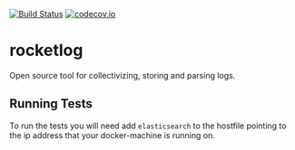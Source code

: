 [![Build Status](https://travis-ci.org/hamstak/rocketlog.svg?branch=master)](https://travis-ci.org/hamstak/rocketlog)
[![codecov.io](https://codecov.io/github/hamstak/rocketlog/coverage.svg?branch=master)](https://codecov.io/github/hamstak/rocketlog)

# rocketlog
Open source tool for collectivizing, storing and parsing logs.

## Running Tests
To run the tests you will need add `elasticsearch` to the hostfile pointing to the ip address that your docker-machine is running on. 